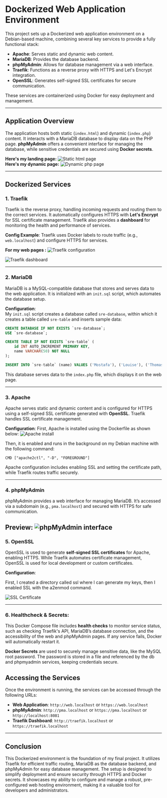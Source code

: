 # Dockerized Web Application Environment  

This project sets up a Dockerized web application environment on a Debian-based machine, combining several key services to provide a fully functional stack:  
- **Apache**: Serves static and dynamic web content.  
- **MariaDB**: Provides the database backend.  
- **phpMyAdmin**: Allows for database management via a web interface.  
- **Traefik**: Functions as a reverse proxy with HTTPS and Let's Encrypt integration.  
- **OpenSSL**: Generates self-signed SSL certificates for secure communication.

These services are containerized using Docker for easy deployment and management.

---

## Application Overview  

The application hosts both static (`index.html`) and dynamic (`index.php`) content. It interacts with a MariaDB database to display data on the PHP page. **phpMyAdmin** offers a convenient interface for managing the database, while sensitive credentials are secured using **Docker secrets**.

**Here's my landing page:**
![Static html page](images/static_html.png)<br>
**Here's my dynamic page:**
![Dynamic php page](images/database.png)

---

## Dockerized Services  

### 1. **Traefik**  
Traefik is the reverse proxy, handling incoming requests and routing them to the correct services. It automatically configures HTTPS with **Let's Encrypt** for SSL certificate management. Traefik also provides a **dashboard** for monitoring the health and performance of services.

**Config Example**: Traefik uses Docker labels to route traffic (e.g., `web.localhost`) and configure HTTPS for services.

**For my web pages :**
![Traefik configuration](images/traefik_config.png) 

![Traefik dashboard](images/traefik.png) 

---

### 2. **MariaDB**  
MariaDB is a MySQL-compatible database that stores and serves data to the web application. It is initialized with an `init.sql` script, which automates the database setup.

**Configuration**:  
My `init.sql` script creates a database called `sre-database`, within which it creates a table called `sre-table` and inserts sample data:

```sql
CREATE DATABASE IF NOT EXISTS `sre-database`;
USE `sre-database`;

CREATE TABLE IF NOT EXISTS `sre-table` (
    id INT AUTO_INCREMENT PRIMARY KEY,
    name VARCHAR(50) NOT NULL
);

INSERT INTO `sre-table` (name) VALUES ('Mostafa'), ('Louise'), ('Thomas');
```

This database serves data to the `index.php` file, which displays it on the web page.

---

### 3. **Apache**  
Apache serves static and dynamic content and is configured for HTTPS using a self-signed SSL certificate generated with **OpenSSL**. Traefik handles SSL certificate management.

**Configuration**:
First, Apache is installed using the Dockerfile as shown below:
![Apache install](images/apache_install.png)

Then, it is enabled and runs in the background on my Debian machine with the following command:

    CMD ["apache2ctl", "-D", "FOREGROUND"]

 Apache configuration includes enabling SSL and setting the certificate path, while Traefik routes traffic securely.

---

### 4. **phpMyAdmin**  
phpMyAdmin provides a web interface for managing MariaDB. It’s accessed via a subdomain (e.g., `pma.localhost`) and secured with HTTPS for safe communication.

**Preview**: 
![phpMyAdmin interface](images/phpMyAdmin.png)
---

### 5. **OpenSSL**  
OpenSSL is used to generate **self-signed SSL certificates** for Apache, enabling HTTPS. While Traefik automates certificate management, OpenSSL is used for local development or custom certificates.

**Configuration**:

First, I created a directory called ssl where I can generate my keys, then I enabled SSL with the a2enmod command.

![SSL Certificate](images/ssl.png)

---
### 6. **Healthcheck & Secrets**:

This Docker Compose file includes **health checks** to monitor service status, such as checking Traefik's API, MariaDB’s database connection, and the accessibility of the web and phpMyAdmin pages. If any service fails, Docker will automatically restart it.

**Docker Secrets** are used to securely manage sensitive data, like the MySQL root password. The password is stored in a file and referenced by the db and phpmyadmin services, keeping credentials secure.

## Accessing the Services  

Once the environment is running, the services can be accessed through the following URLs:  
- **Web Application**: `http://web.localhost` or `https://web.localhost`  
- **phpMyAdmin**: `http://pma.localhost` or `https://pma.localhost` or `http://localhost:8081`
- **Traefik Dashboard**: `http://traefik.localhost` or `https://traefik.localhost`

---

## Conclusion  

This Dockerized environment is the foundation of my final project. It utilizes Traefik for efficient traffic routing, MariaDB as the database backend, and phpMyAdmin for easy database management. The setup is designed to simplify deployment and ensure security through HTTPS and Docker secrets. It showcases my ability to configure and manage a robust, pre-configured web hosting environment, making it a valuable tool for developers and administrators.
